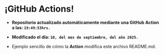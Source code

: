# ¡GitHub Actions!
* **Repositorio actualizado automáticamente mediante una GitHub Action a las: `19:49:53hrs.`**
* **Modificado el día: `10, del mes de septiembre, del año 2025.`**

* Ejemplo sencillo de cómo la **Action** modifica este archivo README.md.
